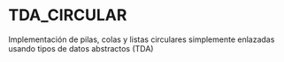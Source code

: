 # TDA_CIRCULAR
Implementación de pilas, colas y listas circulares simplemente enlazadas usando tipos de datos abstractos (TDA)
